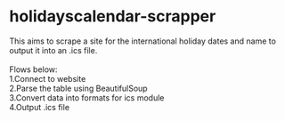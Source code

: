 # holidayscalendar-scrapper
This aims to scrape a site for the international holiday dates and name to output it into an .ics file.<br>
<br>
Flows below:<br>
1.Connect to website<br>
2.Parse the table using BeautifulSoup<br>
3.Convert data into formats for ics module<br>
4.Output .ics file<br>
